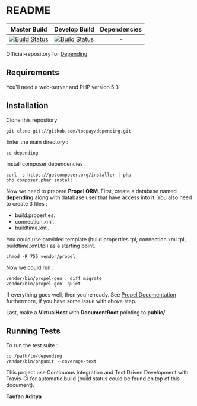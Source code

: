 README
======

| Master Build | Develop Build | Dependencies |
| :---: | :---: | :---: |
[![Build Status](https://secure.travis-ci.org/toopay/depending.png?branch=master)](http://travis-ci.org/toopay/depending)|[![Build Status](https://secure.travis-ci.org/toopay/depending.png?branch=develop)](http://travis-ci.org/toopay/depending)|-



Official-repository for [Depending](http://depending.in)

Requirements
------------

You'll need a web-server and PHP version 5.3

Installation
------------

Clone this repository

	git clone git://github.com/toopay/depending.git

Enter the main directory :
	
	cd depending

Install composer dependencies :

	curl -s https://getcomposer.org/installer | php
	php composer.phar install

Now we need to prepare **Propel ORM**. First, create a database named **depending** along with database user that have access into it. You also need to create 3 files :

- build.properties. 
- connection.xml. 
- buildtime.xml. 

You could use provided template (build.properties.tpl, connection.xml.tpl, buildtime.xml.tpl) as a starting point.
	
	chmod -R 755 vendor/propel

Now we could run :

	vendor/bin/propel-gen . diff migrate
	vendor/bin/propel-gen -quiet

If everything goes well, then you're ready. See [Propel Documentation](http://propelorm.org/documentation/) furthermore, if you have some issue with above step.

Last, make a **VirtualHost** with **DocumentRoot** pointing to **public/**

Running Tests
-------------

To run the test suite :

	cd /path/to/depending
	vendor/bin/phpunit --coverage-text
	
This project use Continuous Integration and Test Driven Development with Travis-CI for automatic build (build status could be found on top of this document).

**Taufan Aditya**
